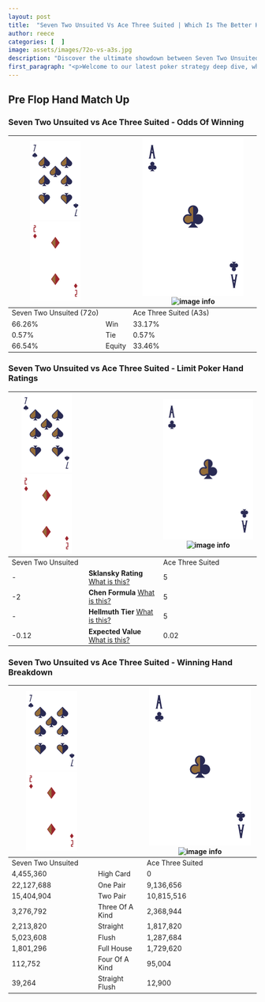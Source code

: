 ```yaml
---
layout: post
title:  "Seven Two Unsuited Vs Ace Three Suited | Which Is The Better Hand In Poker? A Complete Guide"
author: reece
categories: [  ]
image: assets/images/72o-vs-a3s.jpg
description: "Discover the ultimate showdown between Seven Two Unsuited and Ace Three Suited in poker! Uncover the odds, strategies, and scenarios where one hand triumphs over the other. Get ready to up your poker game with this thrilling analysis."
first_paragraph: "<p>Welcome to our latest poker strategy deep dive, where we're pitting two distinct hands against each other in a high-stakes showdown: Seven Two Unsuited vs Ace Three Suited.</p><p>In the dynamic world of poker, every decision counts, and knowing which hand holds the upper hand is key to your success at the table.</p><p>In this article, we'll dissect these two hands, explore the scenarios where one dominates the other, and equip you with the knowledge to make strategic choices that can tip the odds in your favor.</p><p>Get ready to unravel the intriguing dynamics of these poker hands and elevate your game to new heights.</p>"
---
```




[comment]: # (sp0)

## Pre Flop Hand Match Up

<div class="table hand-ratings" markdown="1"> 



### Seven Two Unsuited vs Ace Three Suited - Odds Of Winning


    
| ![image info](assets/images/hand1/7.png) ![image info](assets/images/hand1/2o.png) |  | ![image info](assets/images/hand2/A.png) ![image info](assets/images/hand2/3s.png) |
| -------- | -------- | -------- |
| Seven Two Unsuited (72o) |  | Ace Three Suited (A3s) |
| 66.26% | Win | 33.17% |
| 0.57% | Tie | 0.57% |
| 66.54% | Equity | 33.46% |




[comment]: # (sp1)



### Seven Two Unsuited vs Ace Three Suited - Limit Poker Hand Ratings


    
| ![image info](assets/images/hand1/7.png) ![image info](assets/images/hand1/2o.png) |  | ![image info](assets/images/hand2/A.png) ![image info](assets/images/hand2/3s.png) |
| -------- | -------- | -------- |
| Seven Two Unsuited |  | Ace Three Suited |
| - | **Sklansky Rating** [What is this?](/sklansky-rating-explained) | 5 |
| -2 | **Chen Formula** [What is this?](/chen-formula-explained) | 5 |
| - | **Hellmuth Tier** [What is this?](/Hellmuth-tier-explained) | 5 |
| -0.12 | **Expected Value** [What is this?](/expected-value-explained) | 0.02 |




[comment]: # (sp2)



### Seven Two Unsuited vs Ace Three Suited - Winning Hand Breakdown


    
| ![image info](assets/images/hand1/7.png) ![image info](assets/images/hand1/2o.png) |  | ![image info](assets/images/hand2/A.png) ![image info](assets/images/hand2/3s.png) |
| -------- | -------- | -------- |
| Seven Two Unsuited |  | Ace Three Suited |
| 4,455,360 | High Card | 0 |
| 22,127,688 | One Pair | 9,136,656 |
| 15,404,904 | Two Pair | 10,815,516 |
| 3,276,792 | Three Of A Kind | 2,368,944 |
| 2,213,820 | Straight | 1,817,820 |
| 5,023,608 | Flush | 1,287,684 |
| 1,801,296 | Full House | 1,729,620 |
| 112,752 | Four Of A Kind | 95,004 |
| 39,264 | Straight Flush | 12,900 |




[comment]: # (sp3)



</div>

[comment]: # (sp4)



[comment]: # (sp5)

